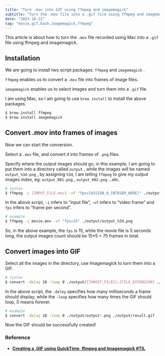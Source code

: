 ```yaml
---
title: "Turn .mov into GIF using ffmpeg and imagemagick"
subtitle: "Turn the .mov file into a .gif file using ffmpeg and imagemagick"
date: "2023-10-22"
tag: "movie,gif,bash,imagemagick,ffmpeg"
---
```


This article is about how to turn the `.mov` file recorded using Mac into a `.gif` file using ffmpeg and imagemagick.

## Installation

We are going to install two script packages: `ffmpeg` and `imagemagick` .

`ffmpeg` enables us to convert a `.mov` file into frames of image files.

`imagemagick` enables us to select images and turn them into a `.gif` file.

I am using Mac, so I am going to use `brew install` to install the above packages.

```bash
$ brew install ffmpeg
$ brew install imagemagick
```

## Convert .mov into frames of images

Now we can start the conversion.

Select a `.mov` file, and convert it into frames of `.png` files.

Specify where the output images should go, in this example, I am going to put them into a directory called `output` , while the images will be named `output_%3d.png` , by assigning `%3d`, I am telling `ffmpeg` to give my output images index, eg: `output_001.png` , `output_002.png` …etc.

```bash
# syntax
$ ffmpeg -i [INPUT_FILE.mov] -vf "fps=[ASSIGN_A_INTEGER_HERE]" ./output/[OUTPUT_FILE_NAME_%3d.[FILE_EXTENSION]]
```

In the above script, `-i` infers to “input file”, `-vf` infers to “video frame” and `fps` infers to “frame per second”. 

```bash
# example
$ ffmpeg -i movie.mov -vf "fps=15" ./output/output_%3d.png
```

So, in the above example, the `fps` is 15, while the movie file is 5 seconds long, the output images count should be 15*5 = 75 frames in total.

## Convert images into GIF

Select all the images in the directory, use Imagemagick to turn them into a GIF.

```bash
# syntax
$ convert -delay 10 -loop 0 ./output/[TARGET_FILES].[FILE_EXTENSION] ./output/result.gif
```

In the above script, the `-deley` specifies how many milliseconds a frame should display, while the `-loop` specifies how many times the GIF should loop, 0 means forever.

```bash
# example
$ convert -delay 10 -loop 0 ./output/output*.png ./output/result.gif
```

Now the GIF should be successfully created!

### Reference

- **[Creating a .GIF using QuickTime, ffmpeg and Imagemagick #TIL](https://medium.com/@evidanary/creating-a-gif-using-quicktime-ffmpeg-and-imagemagick-til-a8601fcf1f70)**